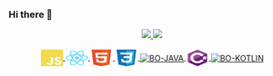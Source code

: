 ### Hi there 👋

<!--
**BrayanOB2003/BrayanOB2003** is a ✨ _special_ ✨ repository because its `README.md` (this file) appears on your GitHub profile.

Here are some ideas to get you started:

- 🔭 I’m currently working on ...
- 🌱 I’m currently learning ...
- 👯 I’m looking to collaborate on ...
- 🤔 I’m looking for help with ...
- 💬 Ask me about ...
- 📫 How to reach me: ...
- 😄 Pronouns: ...
- ⚡ Fun fact: ...
-->
<div align="center">
  <a href="https://github.com/BrayanOB2003">
  <img height="180em" src="https://github-readme-stats.vercel.app/api?username=BrayanOB2003&show_icons=true&theme=gruvbox&include_all_commits=false&count_private=true"/>
  <img height="180em" src="https://github-readme-stats.vercel.app/api/top-langs/?username=BrayanOB2003&layout=compact&langs_count=7&theme=gruvbox"/>
</div>
<div align="center" style="display: inline_block"><br>
  <img align="center" alt="BO-Js" height="30" width="40" src="https://raw.githubusercontent.com/devicons/devicon/master/icons/javascript/javascript-plain.svg">
  <img align="center" alt="BO-React" height="30" width="40" src="https://raw.githubusercontent.com/devicons/devicon/master/icons/react/react-original.svg">
  <img align="center" alt="BO-HTML" height="30" width="40" src="https://raw.githubusercontent.com/devicons/devicon/master/icons/html5/html5-original.svg">
  <img align="center" alt="BO-CSS" height="30" width="40" src="https://raw.githubusercontent.com/devicons/devicon/master/icons/css3/css3-original.svg">
  <img align="center" alt="BO-JAVA" height="30" width="40" src="https://www.vectorlogo.zone/logos/java/java-icon.svg">
  <img align="center" alt="BO-Csharp" height="30" width="40" src="https://raw.githubusercontent.com/devicons/devicon/master/icons/csharp/csharp-original.svg">
  <img align="center" alt="BO-KOTLIN" height="25" width="35" src="https://upload.wikimedia.org/wikipedia/commons/0/06/Kotlin_Icon.svg">
 
</div>
